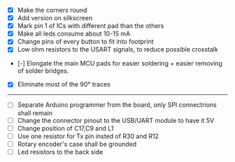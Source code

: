 * [x] Make the corners round
* [x] Add version on silkscreen
* [x] Mark pin 1 of ICs with different pad than the others
* [x] Make all leds consume about 10-15 mA
* [x] Change pins of every button to fit into footprint
* [x] Low ohm resistors to the USART signals, to reduce possible crosstalk
* [-] Elongate the main MCU pads for easier soldering + easier removing of solder bridges.
* [x] Eliminate most of the  90° traces
--------------------------------
* [ ] Separate Arduino programmer from the board, only SPI connectrions shall remain
* [ ] Change the connector pinout to the USB/UART module to have it 5V
* [ ] Change position of C17,C9 and L1
* [ ] Use one resistor for Tx pin insted of R30 and R12
* [ ] Rotary encoder's case shall be grounded
* [ ] Led resistors to the back side
